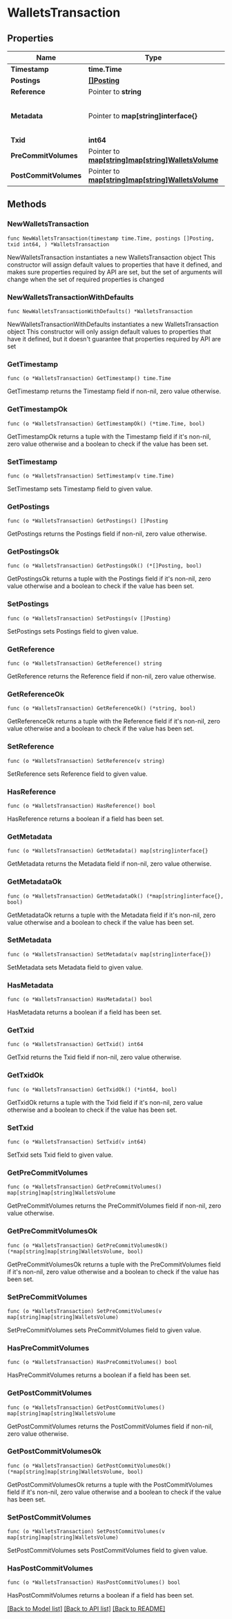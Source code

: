 # WalletsTransaction

## Properties

Name | Type | Description | Notes
------------ | ------------- | ------------- | -------------
**Timestamp** | **time.Time** |  |
**Postings** | [**[]Posting**](Posting.md) |  |
**Reference** | Pointer to **string** |  | [optional]
**Metadata** | Pointer to **map[string]interface{}** | Metadata associated with the wallet. | [optional]
**Txid** | **int64** |  |
**PreCommitVolumes** | Pointer to [**map[string]map[string]WalletsVolume**](map.md) |  | [optional]
**PostCommitVolumes** | Pointer to [**map[string]map[string]WalletsVolume**](map.md) |  | [optional]

## Methods

### NewWalletsTransaction

`func NewWalletsTransaction(timestamp time.Time, postings []Posting, txid int64, ) *WalletsTransaction`

NewWalletsTransaction instantiates a new WalletsTransaction object
This constructor will assign default values to properties that have it defined,
and makes sure properties required by API are set, but the set of arguments
will change when the set of required properties is changed

### NewWalletsTransactionWithDefaults

`func NewWalletsTransactionWithDefaults() *WalletsTransaction`

NewWalletsTransactionWithDefaults instantiates a new WalletsTransaction object
This constructor will only assign default values to properties that have it defined,
but it doesn't guarantee that properties required by API are set

### GetTimestamp

`func (o *WalletsTransaction) GetTimestamp() time.Time`

GetTimestamp returns the Timestamp field if non-nil, zero value otherwise.

### GetTimestampOk

`func (o *WalletsTransaction) GetTimestampOk() (*time.Time, bool)`

GetTimestampOk returns a tuple with the Timestamp field if it's non-nil, zero value otherwise
and a boolean to check if the value has been set.

### SetTimestamp

`func (o *WalletsTransaction) SetTimestamp(v time.Time)`

SetTimestamp sets Timestamp field to given value.


### GetPostings

`func (o *WalletsTransaction) GetPostings() []Posting`

GetPostings returns the Postings field if non-nil, zero value otherwise.

### GetPostingsOk

`func (o *WalletsTransaction) GetPostingsOk() (*[]Posting, bool)`

GetPostingsOk returns a tuple with the Postings field if it's non-nil, zero value otherwise
and a boolean to check if the value has been set.

### SetPostings

`func (o *WalletsTransaction) SetPostings(v []Posting)`

SetPostings sets Postings field to given value.


### GetReference

`func (o *WalletsTransaction) GetReference() string`

GetReference returns the Reference field if non-nil, zero value otherwise.

### GetReferenceOk

`func (o *WalletsTransaction) GetReferenceOk() (*string, bool)`

GetReferenceOk returns a tuple with the Reference field if it's non-nil, zero value otherwise
and a boolean to check if the value has been set.

### SetReference

`func (o *WalletsTransaction) SetReference(v string)`

SetReference sets Reference field to given value.

### HasReference

`func (o *WalletsTransaction) HasReference() bool`

HasReference returns a boolean if a field has been set.

### GetMetadata

`func (o *WalletsTransaction) GetMetadata() map[string]interface{}`

GetMetadata returns the Metadata field if non-nil, zero value otherwise.

### GetMetadataOk

`func (o *WalletsTransaction) GetMetadataOk() (*map[string]interface{}, bool)`

GetMetadataOk returns a tuple with the Metadata field if it's non-nil, zero value otherwise
and a boolean to check if the value has been set.

### SetMetadata

`func (o *WalletsTransaction) SetMetadata(v map[string]interface{})`

SetMetadata sets Metadata field to given value.

### HasMetadata

`func (o *WalletsTransaction) HasMetadata() bool`

HasMetadata returns a boolean if a field has been set.

### GetTxid

`func (o *WalletsTransaction) GetTxid() int64`

GetTxid returns the Txid field if non-nil, zero value otherwise.

### GetTxidOk

`func (o *WalletsTransaction) GetTxidOk() (*int64, bool)`

GetTxidOk returns a tuple with the Txid field if it's non-nil, zero value otherwise
and a boolean to check if the value has been set.

### SetTxid

`func (o *WalletsTransaction) SetTxid(v int64)`

SetTxid sets Txid field to given value.


### GetPreCommitVolumes

`func (o *WalletsTransaction) GetPreCommitVolumes() map[string]map[string]WalletsVolume`

GetPreCommitVolumes returns the PreCommitVolumes field if non-nil, zero value otherwise.

### GetPreCommitVolumesOk

`func (o *WalletsTransaction) GetPreCommitVolumesOk() (*map[string]map[string]WalletsVolume, bool)`

GetPreCommitVolumesOk returns a tuple with the PreCommitVolumes field if it's non-nil, zero value otherwise
and a boolean to check if the value has been set.

### SetPreCommitVolumes

`func (o *WalletsTransaction) SetPreCommitVolumes(v map[string]map[string]WalletsVolume)`

SetPreCommitVolumes sets PreCommitVolumes field to given value.

### HasPreCommitVolumes

`func (o *WalletsTransaction) HasPreCommitVolumes() bool`

HasPreCommitVolumes returns a boolean if a field has been set.

### GetPostCommitVolumes

`func (o *WalletsTransaction) GetPostCommitVolumes() map[string]map[string]WalletsVolume`

GetPostCommitVolumes returns the PostCommitVolumes field if non-nil, zero value otherwise.

### GetPostCommitVolumesOk

`func (o *WalletsTransaction) GetPostCommitVolumesOk() (*map[string]map[string]WalletsVolume, bool)`

GetPostCommitVolumesOk returns a tuple with the PostCommitVolumes field if it's non-nil, zero value otherwise
and a boolean to check if the value has been set.

### SetPostCommitVolumes

`func (o *WalletsTransaction) SetPostCommitVolumes(v map[string]map[string]WalletsVolume)`

SetPostCommitVolumes sets PostCommitVolumes field to given value.

### HasPostCommitVolumes

`func (o *WalletsTransaction) HasPostCommitVolumes() bool`

HasPostCommitVolumes returns a boolean if a field has been set.


[[Back to Model list]](../README.md#documentation-for-models) [[Back to API list]](../README.md#documentation-for-api-endpoints) [[Back to README]](../README.md)
